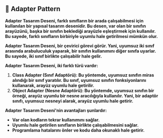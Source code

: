 ## :diamond_shape_with_a_dot_inside: Adapter Pattern

**Adapter Tasarım Deseni, farklı sınıfların bir arada çalışabilmesi için kullanılan bir yapısal tasarım desenidir. Bu desen, var olan bir sınıfın arayüzünü, başka bir sınıfın beklediği arayüzle eşleştirmek için kullanılır. Bu sayede, farklı sınıfların birbiriyle uyumlu hale getirilmesi mümkün olur.**

**Adapter Tasarım Deseni, bir çevirici görevi görür. Yani, uyumsuz iki sınıf arasında arabuluculuk yaparak, bir sınıfın kullanımını diğer sınıfa uyarlar. Bu sayede, iki sınıf birlikte çalışabilir hale gelir.**

**Adapter Tasarım Deseni, iki farklı türü vardır:**

1. **Class Adapter (Sınıf Adaptörü): Bu yöntemde, uyumsuz sınıfın miras alındığı bir sınıf yaratılır. Bu sınıf, uyumsuz sınıfın fonksiyonlarını kullanarak, arayüz uyumlu hale getirilir.**
2. **Object Adapter (Nesne Adaptörü): Bu yöntemde, uyumsuz sınıfın bir örneği, arayüz uyumlu bir nesne aracılığıyla kullanılır. Yani, bir adaptör sınıfı, uyumsuz nesneyi alarak, arayüz uyumlu hale getirir.**

**Adapter Tasarım Deseni'nin avantajları şunlardır:**

- **Var olan kodların tekrar kullanımını sağlar.**
- **Uyumlu hale getirilen sınıfların birlikte çalışabilmesini sağlar.**
- **Programlama hatalarını önler ve kodu daha okunaklı hale getirir.**
